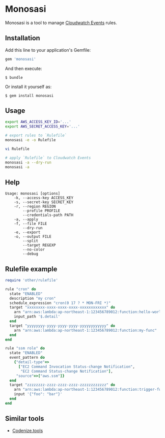 # Monosasi

Monosasi is a tool to manage [Cloudwatch Events](https://docs.aws.amazon.com/AmazonCloudWatch/latest/events/WhatIsCloudWatchEvents.html) rules.

## Installation

Add this line to your application's Gemfile:

```ruby
gem 'monosasi'
```

And then execute:

    $ bundle

Or install it yourself as:

    $ gem install monosasi

## Usage

```sh
export AWS_ACCESS_KEY_ID='...'
export AWS_SECRET_ACCESS_KEY='...'

# export rules to `Rulefile`
monosasi -e -o Rulefile

vi Rulefile

# apply `Rulefile` to Cloudwatch Events
monosasi -a --dry-run
monosasi -a
```

## Help

```
Usage: monosasi [options]
    -k, --access-key ACCESS_KEY
    -s, --secret-key SECRET_KEY
    -r, --region REGION
        --profile PROFILE
        --credentials-path PATH
    -a, --apply
    -f, --file FILE
        --dry-run
    -e, --export
    -o, --output FILE
        --split
        --target REGEXP
        --no-color
        --debug
```

## Rulefile example

```ruby
require 'other/rulefile'

rule "cron" do
  state "ENABLED"
  description "my cron"
  schedule_expression "cron(0 17 ? * MON-FRI *)"
  target "xxxxxxxx-xxxx-xxxx-xxxx-xxxxxxxxxxxx" do
    arn "arn:aws:lambda:ap-northeast-1:123456789012:function:hello-world"
    input_path '$.detail'
  end
  target "yyyyyyyy-yyyy-yyyy-yyyy-yyyyyyyyyyyy" do
    arn "arn:aws:lambda:ap-northeast-1:123456789012:function:my-func"
  end
end

rule "ssm role" do
  state "ENABLED"
  event_pattern do
    {"detail-type"=>
      ["EC2 Command Invocation Status-change Notification",
       "EC2 Command Status-change Notification"],
     "source"=>["aws.ssm"]}
  end
  target "zzzzzzzz-zzzz-zzzz-zzzz-zzzzzzzzzzzz" do
    arn "arn:aws:lambda:ap-northeast-1:123456789012:function:trigger-func"
    input '{"foo": "bar"}'
  end
end
```

## Similar tools
* [Codenize.tools](http://codenize.tools/)
